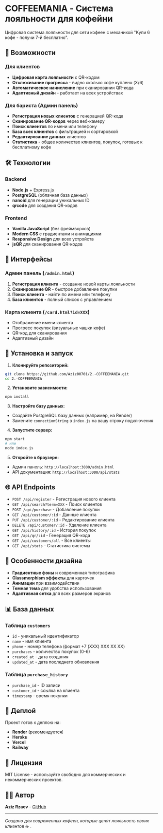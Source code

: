 # COFFEEMANIA - Система лояльности для кофейни

Цифровая система лояльности для сети кофеен с механикой "Купи 6 кофе - получи 7-й бесплатно".

## 🚀 Возможности

### Для клиентов
- **Цифровая карта лояльности** с QR-кодом
- **Отслеживание прогресса** - видно сколько кофе куплено (X/6)
- **Автоматическое начисление** при сканировании QR-кода
- **Адаптивный дизайн** - работает на всех устройствах

### Для бариста (Админ панель)
- **Регистрация новых клиентов** с генерацией QR-кода
- **Сканирование QR-кодов** через веб-камеру
- **Поиск клиентов** по имени или телефону
- **База всех клиентов** с фильтрацией и сортировкой
- **Редактирование данных** клиентов
- **Статистика** - общее количество клиентов, покупок, готовых к бесплатному кофе

## 🛠 Технологии

### Backend
- **Node.js** + Express.js
- **PostgreSQL** (облачная база данных)
- **nanoid** для генерации уникальных ID
- **qrcode** для создания QR-кодов

### Frontend
- **Vanilla JavaScript** (без фреймворков)
- **Modern CSS** с градиентами и анимациями
- **Responsive Design** для всех устройств
- **jsQR** для сканирования QR-кодов

## 📱 Интерфейсы

### Админ панель (`/admin.html`)
1. **Регистрация клиента** - создание новой карты лояльности
2. **Сканирование QR** - быстрое добавление покупки
3. **Поиск клиента** - найти по имени или телефону
4. **База клиентов** - полный список с управлением

### Карта клиента (`/card.html?id=XXX`)
- Отображение имени клиента
- Прогресс покупок (визуальные чашки кофе)
- QR-код для сканирования
- Адаптивный дизайн

## 🔧 Установка и запуск

1. **Клонируйте репозиторий:**
```bash
git clone https://github.com/Aziz00701/2.-COFFEEMANIA.git
cd 2.-COFFEEMANIA
```

2. **Установите зависимости:**
```bash
npm install
```

3. **Настройте базу данных:**
- Создайте PostgreSQL базу данных (например, на Render)
- Замените `connectionString` в `index.js` на вашу строку подключения

4. **Запустите сервер:**
```bash
npm start
# или
node index.js
```

5. **Откройте в браузере:**
- Админ панель: `http://localhost:3000/admin.html`
- API документация: `http://localhost:3000/api/stats`

## 🌐 API Endpoints

- `POST /api/register` - Регистрация нового клиента
- `GET /api/search?term=XXX` - Поиск клиентов
- `POST /api/purchase` - Добавление покупки
- `GET /api/customer/:id` - Данные клиента
- `PUT /api/customer/:id` - Редактирование клиента
- `DELETE /api/customer/:id` - Удаление клиента
- `GET /api/history/:id` - История покупок
- `GET /api/qr/:id` - Генерация QR-кода
- `GET /api/customers/all` - Все клиенты
- `GET /api/stats` - Статистика системы

## 🎨 Особенности дизайна

- **Градиентные фоны** и современная типографика
- **Glassmorphism эффекты** для карточек
- **Анимации** при взаимодействии
- **Темная тема** для удобства использования
- **Адаптивная сетка** для всех размеров экранов

## 📊 База данных

### Таблица `customers`
- `id` - уникальный идентификатор
- `name` - имя клиента
- `phone` - номер телефона (формат +7 (XXX) XXX XX XX)
- `purchases` - количество покупок (0-6)
- `created_at` - дата создания
- `updated_at` - дата последнего обновления

### Таблица `purchase_history`
- `purchase_id` - ID записи
- `customer_id` - ссылка на клиента
- `timestamp` - время покупки

## 🚀 Деплой

Проект готов к деплою на:
- **Render** (рекомендуется)
- **Heroku**
- **Vercel**
- **Railway**

## 📝 Лицензия

MIT License - используйте свободно для коммерческих и некоммерческих проектов.

## 👨‍💻 Автор

**Aziz Rzaev** - [GitHub](https://github.com/Aziz00701)

---

*Создано для современных кофеен, которые ценят лояльность своих клиентов* ☕   .